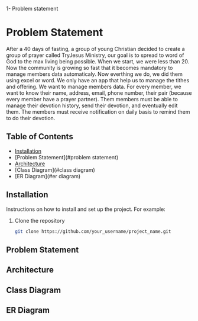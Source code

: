 1- Problem statement

# Problem Statement

After a 40 days of fasting, a group of young Christian decided to create a group of prayer called TryJesus Ministry, our goal is to spread to word of God to the max living being possible. When we start, we were less than 20. Now the community is growing so fast that it becomes mandatory to manage members data automaticaly. Now everthing we do, we did them using excel or word. We only have an app that help us to manage the tithes and offering. We want to manage members data. For every member, we want to know their name, address, email, phone number, their pair (because every member have a prayer partner). Them members must be able to manage their devotion history, send their devotion, and eventually edit them. The members must receive notification on daily basis to remind them to do their devotion. 

## Table of Contents

- [Installation](#installation)
- [Problem Statement](#problem statement)
- [Architecture](#architecture)
- [Class Diagram](#class diagram)
- [ER Diagram](#er diagram)

## Installation

Instructions on how to install and set up the project. For example:

1. Clone the repository
   ```sh
   git clone https://github.com/your_username/project_name.git


## Problem Statement


## Architecture


## Class Diagram


## ER Diagram


